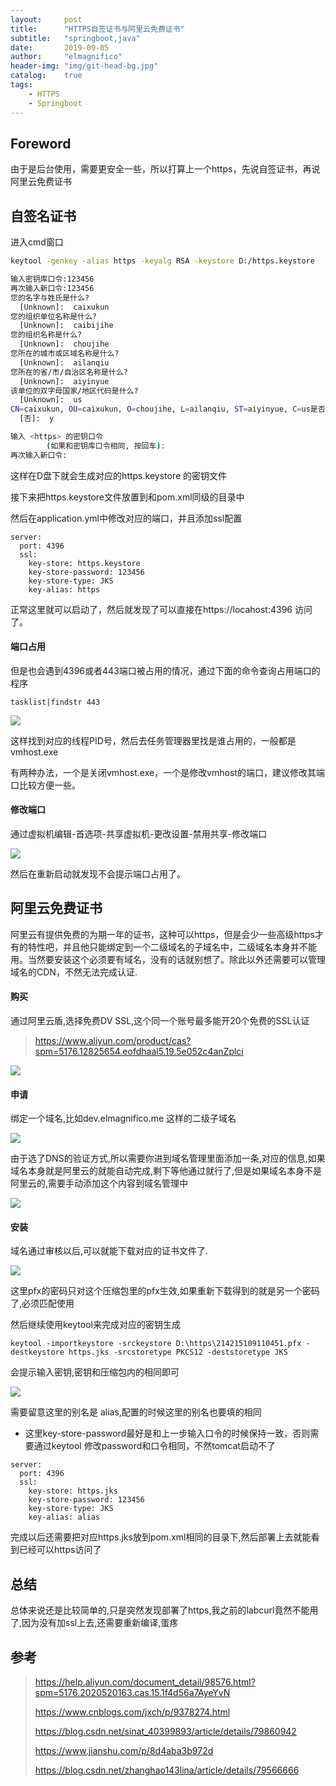 ```yaml
---
layout:     post
title:      "HTTPS自签证书与阿里云免费证书"
subtitle:   "springboot,java"
date:       2019-09-05
author:     "elmagnifico"
header-img: "img/git-head-bg.jpg"
catalog:    true
tags:
    - HTTPS
    - Springboot
---
```


## Foreword

由于是后台使用，需要更安全一些，所以打算上一个https，先说自签证书，再说阿里云免费证书

## 自签名证书

进入cmd窗口

```bash
keytool -genkey -alias https -keyalg RSA -keystore D:/https.keystore 

输入密钥库口令:123456
再次输入新口令:123456
您的名字与姓氏是什么?
  [Unknown]:  caixukun
您的组织单位名称是什么?
  [Unknown]:  caibijihe
您的组织名称是什么?
  [Unknown]:  choujihe
您所在的城市或区域名称是什么?
  [Unknown]:  ailanqiu
您所在的省/市/自治区名称是什么?
  [Unknown]:  aiyinyue
该单位的双字母国家/地区代码是什么?
  [Unknown]:  us
CN=caixukun, OU=caixukun, O=choujihe, L=ailanqiu, ST=aiyinyue, C=us是否正确?
  [否]:  y

输入 <https> 的密钥口令
        (如果和密钥库口令相同, 按回车):
再次输入新口令:
```

这样在D盘下就会生成对应的https.keystore 的密钥文件

接下来把https.keystore文件放置到和pom.xml同级的目录中

然后在application.yml中修改对应的端口，并且添加ssl配置

```
server:
  port: 4396
  ssl:
    key-store: https.keystore
    key-store-password: 123456
    key-store-type: JKS
    key-alias: https
```

正常这里就可以启动了，然后就发现了可以直接在https://locahost:4396 访问了。

#### 端口占用

但是也会遇到4396或者443端口被占用的情况，通过下面的命令查询占用端口的程序

```
tasklist|findstr 443
```

![](http://img.elmagnifico.tech:9514/static/upload/elmagnifico/alSiqIc9ZoY78A4.png)

这样找到对应的线程PID号，然后去任务管理器里找是谁占用的，一般都是vmhost.exe

有两种办法，一个是关闭vmhost.exe，一个是修改vmhost的端口，建议修改其端口比较方便一些。

#### 修改端口

通过虚拟机编辑-首选项-共享虚拟机-更改设置-禁用共享-修改端口

![](http://img.elmagnifico.tech:9514/static/upload/elmagnifico/ZzpwH6ctr714EFu.png)

然后在重新启动就发现不会提示端口占用了。

## 阿里云免费证书

阿里云有提供免费的为期一年的证书，这种可以https，但是会少一些高级https才有的特性吧，并且他只能绑定到一个二级域名的子域名中，二级域名本身并不能用。当然要安装这个必须要有域名，没有的话就别想了。除此以外还需要可以管理域名的CDN，不然无法完成认证.

#### 购买

通过阿里云盾,选择免费DV SSL,这个同一个账号最多能开20个免费的SSL认证

> https://www.aliyun.com/product/cas?spm=5176.12825654.eofdhaal5.19.5e052c4anZplci

![](http://img.elmagnifico.tech:9514/static/upload/elmagnifico/x6MvjAtoJie3T7p.png)

#### 申请

绑定一个域名,比如dev.elmagnifico.me 这样的二级子域名

![](http://img.elmagnifico.tech:9514/static/upload/elmagnifico/zjQw1Hn4kG7sXRI.png)

由于选了DNS的验证方式,所以需要你进到域名管理里面添加一条,对应的信息,如果域名本身就是阿里云的就能自动完成,剩下等他通过就行了,但是如果域名本身不是阿里云的,需要手动添加这个内容到域名管理中

![](http://img.elmagnifico.tech:9514/static/upload/elmagnifico/ueBcOfVCQNitH38.png)

#### 安装

域名通过审核以后,可以就能下载对应的证书文件了.

![](http://img.elmagnifico.tech:9514/static/upload/elmagnifico/RBF74ItNn5QSxDd.png)

这里pfx的密码只对这个压缩包里的pfx生效,如果重新下载得到的就是另一个密码了,必须匹配使用

然后继续使用keytool来完成对应的密钥生成

```
keytool -importkeystore -srckeystore D:\https\214215109110451.pfx -destkeystore https.jks -srcstoretype PKCS12 -deststoretype JKS
```

会提示输入密钥,密钥和压缩包内的相同即可

![](http://img.elmagnifico.tech:9514/static/upload/elmagnifico/HBjbtcrsXy2VT83.png)

需要留意这里的别名是 alias,配置的时候这里的别名也要填的相同

- 这里key-store-password最好是和上一步输入口令的时候保持一致，否则需要通过keytool 修改password和口令相同，不然tomcat启动不了

```
server:
  port: 4396
  ssl:
    key-store: https.jks
    key-store-password: 123456
    key-store-type: JKS
    key-alias: alias
```

完成以后还需要把对应https.jks放到pom.xml相同的目录下,然后部署上去就能看到已经可以https访问了

## 总结

总体来说还是比较简单的,只是突然发现部署了https,我之前的labcurl竟然不能用了,因为没有加ssl上去,还需要重新编译,蛋疼

## 参考

> https://help.aliyun.com/document_detail/98576.html?spm=5176.2020520163.cas.15.1f4d56a7AyeYvN
>
> https://www.cnblogs.com/jxch/p/9378274.html
>
> https://blog.csdn.net/sinat_40399893/article/details/79860942
>
> https://www.jianshu.com/p/8d4aba3b972d
>
> https://blog.csdn.net/zhanghao143lina/article/details/79566666
